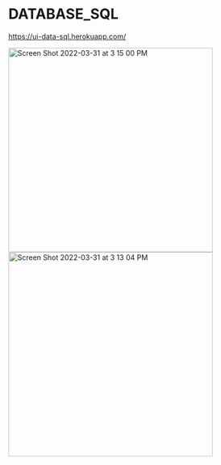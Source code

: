# DATABASE_SQL
https://ui-data-sql.herokuapp.com/

<p>
<img width="405" alt="Screen Shot 2022-03-31 at 3 15 00 PM" src="https://user-images.githubusercontent.com/87446059/161132142-8adc8b84-2111-4a76-956f-0829bea106d2.png">

<img width="405" alt="Screen Shot 2022-03-31 at 3 13 04 PM" src="https://user-images.githubusercontent.com/87446059/161131845-0779c3a4-0ca9-457f-854f-cc6380cc6b5a.png">
</p>
